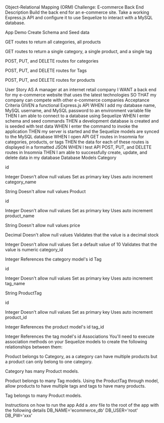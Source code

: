 Object-Relational Mapping (ORM) Challenge: E-commerce Back End
Description
Build the back end for an e-commerce site. Take a working Express.js API and configure it to use Sequelize to interact with a MySQL database.

App Demo
Create Schema and Seed data


GET routes to return all categories, all products



GET routes to return a single category, a single product, and a single tag


POST, PUT, and DELETE routes for categories

POST, PUT, and DELETE routes for Tags


POST, PUT, and DELETE routes for products

User Story
AS A manager at an internet retail company
I WANT a back end for my e-commerce website that uses the latest technologies
SO THAT my company can compete with other e-commerce companies
Acceptance Criteria
GIVEN a functional Express.js API
WHEN I add my database name, MySQL username, and MySQL password to an environment variable file
THEN I am able to connect to a database using Sequelize
WHEN I enter schema and seed commands
THEN a development database is created and is seeded with test data
WHEN I enter the command to invoke the application
THEN my server is started and the Sequelize models are synced to the MySQL database
WHEN I open API GET routes in Insomnia for categories, products, or tags
THEN the data for each of these routes is displayed in a formatted JSON
WHEN I test API POST, PUT, and DELETE routes in Insomnia
THEN I am able to successfully create, update, and delete data in my database
Database Models
Category

id

Integer
Doesn't allow null values
Set as primary key
Uses auto increment
category_name

String
Doesn't allow null values
Product

id

Integer
Doesn't allow null values
Set as primary key
Uses auto increment
product_name

String
Doesn't allow null values
price

Decimal
Doesn't allow null values
Validates that the value is a decimal
stock

Integer
Doesn't allow null values
Set a default value of 10
Validates that the value is numeric
category_id

Integer
References the category model's id
Tag

id

Integer
Doesn't allow null values
Set as primary key
Uses auto increment
tag_name

String
ProductTag

id

Integer
Doesn't allow null values
Set as primary key
Uses auto increment
product_id

Integer
References the product model's id
tag_id

Integer
References the tag model's id
Associations
You'll need to execute association methods on your Sequelize models to create the following relationships between them:

Product belongs to Category, as a category can have multiple products but a product can only belong to one category.

Category has many Product models.

Product belongs to many Tag models. Using the ProductTag through model, allow products to have multiple tags and tags to have many products.

Tag belongs to many Product models.

Instructions on how to run the app
Add a .env file to the root of the app with the following details
DB_NAME='ecommerce_db'
DB_USER='root'
DB_PW='xxx'
